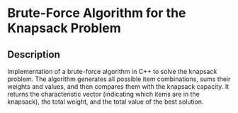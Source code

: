 # Brute-Force Algorithm for the Knapsack Problem

## Description

Implementation of a brute-force algorithm in C++ to solve the knapsack problem. The algorithm generates all possible item combinations, sums their weights and values, and then compares them with the knapsack capacity. It returns the characteristic vector (indicating which items are in the knapsack), the total weight, and the total value of the best solution.